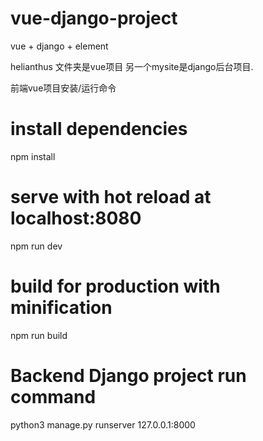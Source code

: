# vue-django-project
vue + django + element 

helianthus 文件夹是vue项目
另一个mysite是django后台项目.

前端vue项目安装/运行命令
# install dependencies
npm install

# serve with hot reload at localhost:8080
npm run dev

# build for production with minification
npm run build

# Backend Django project run command
python3 manage.py runserver 127.0.0.1:8000
